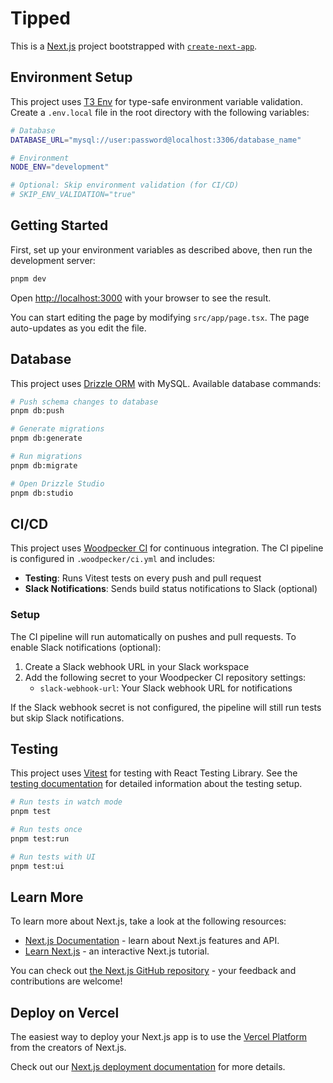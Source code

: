 # Tipped

This is a [Next.js](https://nextjs.org) project bootstrapped with [`create-next-app`](https://nextjs.org/docs/app/api-reference/cli/create-next-app).

## Environment Setup

This project uses [T3 Env](https://env.t3.gg/) for type-safe environment variable validation. Create a `.env.local` file in the root directory with the following variables:

```bash
# Database
DATABASE_URL="mysql://user:password@localhost:3306/database_name"

# Environment
NODE_ENV="development"

# Optional: Skip environment validation (for CI/CD)
# SKIP_ENV_VALIDATION="true"
```

## Getting Started

First, set up your environment variables as described above, then run the development server:

```bash
pnpm dev
```

Open [http://localhost:3000](http://localhost:3000) with your browser to see the result.

You can start editing the page by modifying `src/app/page.tsx`. The page auto-updates as you edit the file.

## Database

This project uses [Drizzle ORM](https://orm.drizzle.team/) with MySQL. Available database commands:

```bash
# Push schema changes to database
pnpm db:push

# Generate migrations
pnpm db:generate

# Run migrations
pnpm db:migrate

# Open Drizzle Studio
pnpm db:studio
```

## CI/CD

This project uses [Woodpecker CI](https://woodpecker-ci.org/) for continuous integration. The CI pipeline is configured in `.woodpecker/ci.yml` and includes:

- **Testing**: Runs Vitest tests on every push and pull request
- **Slack Notifications**: Sends build status notifications to Slack (optional)

### Setup

The CI pipeline will run automatically on pushes and pull requests. To enable Slack notifications (optional):

1. Create a Slack webhook URL in your Slack workspace
2. Add the following secret to your Woodpecker CI repository settings:
   - `slack-webhook-url`: Your Slack webhook URL for notifications

If the Slack webhook secret is not configured, the pipeline will still run tests but skip Slack notifications.

## Testing

This project uses [Vitest](https://vitest.dev/) for testing with React Testing Library. See the [testing documentation](src/tests/README.md) for detailed information about the testing setup.

```bash
# Run tests in watch mode
pnpm test

# Run tests once
pnpm test:run

# Run tests with UI
pnpm test:ui
```

## Learn More

To learn more about Next.js, take a look at the following resources:

- [Next.js Documentation](https://nextjs.org/docs) - learn about Next.js features and API.
- [Learn Next.js](https://nextjs.org/learn) - an interactive Next.js tutorial.

You can check out [the Next.js GitHub repository](https://github.com/vercel/next.js) - your feedback and contributions are welcome!

## Deploy on Vercel

The easiest way to deploy your Next.js app is to use the [Vercel Platform](https://vercel.com/new?utm_medium=default-template&filter=next.js&utm_source=create-next-app&utm_campaign=create-next-app-readme) from the creators of Next.js.

Check out our [Next.js deployment documentation](https://nextjs.org/docs/app/building-your-application/deploying) for more details.
